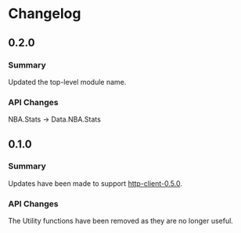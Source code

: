 # Changelog

## 0.2.0

### Summary

Updated the top-level module name.

### API Changes

NBA.Stats -> Data.NBA.Stats

## 0.1.0

### Summary

Updates have been made to support [http-client-0.5.0](https://hackage.haskell.org/package/http-client-0.5.0).

### API Changes

The Utility functions have been removed as they are no longer useful.
